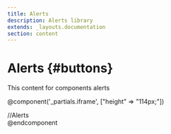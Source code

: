 ```yaml
---
title: Alerts
description: Alerts library
extends: _layouts.documentation
section: content
---
```


# Alerts {#buttons}

This content for components alerts

@component('_partials.iframe', ["height" => "114px;"])
<div class="px-4 py-8 bg-white">
    <div class="max-w-3xl mx-auto space-y-4 flex flex-col items-center justify-start sm:space-y-0 sm:flex-row sm:items-end sm:justify-around">
        //Alerts
    </div>
</div>
@endcomponent

```html

```